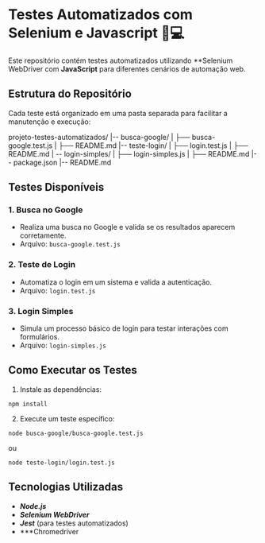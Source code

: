 # Testes Automatizados com Selenium e Javascript 🧪💻

Este repositório contém testes automatizados utilizando **Selenium WebDriver com **JavaScript** para diferentes cenários de automação web.

## Estrutura do Repositório

Cada teste está organizado em uma pasta separada para facilitar a manutenção e execução:

projeto-testes-automatizados/
|-- busca-google/
|   ├── busca-google.test.js
|   ├── README.md
|-- teste-login/
|   ├── login.test.js
|   ├── README.md
| -- login-simples/
|   ├── login-simples.js
|   ├── README.md
|-- package.json
|-- README.md

## Testes Disponíveis

### 1. Busca no Google
- Realiza uma busca no Google e valida se os resultados aparecem corretamente.
- Arquivo: ```busca-google.test.js```
### 2. Teste de Login
- Automatiza o login em um sistema e valida a autenticação.
- Arquivo: ```login.test.js```
### 3. Login Simples
- Simula um processo básico de login para testar interações com formulários.
- Arquivo: ```login-simples.js```

## Como Executar os Testes

1. Instale as dependências:
```
npm install
```
2. Execute um teste específico:
```
node busca-google/busca-google.test.js
```
ou
```
node teste-login/login.test.js
```

## Tecnologias Utilizadas

- ***Node.js***
- ***Selenium WebDriver***
- ***Jest*** (para testes automatizados)
- ***Chromedriver
